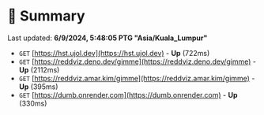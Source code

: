 # 📖 Summary
Last updated: **6/9/2024, 5:48:05 PTG "Asia/Kuala_Lumpur"**

- `GET` [https://hst.ujol.dev](https://hst.ujol.dev) - **Up** (722ms)
- `GET` [https://reddviz.deno.dev/gimme](https://reddviz.deno.dev/gimme) - **Up** (2112ms)
- `GET` [https://reddviz.amar.kim/gimme](https://reddviz.amar.kim/gimme) - **Up** (395ms)
- `GET` [https://dumb.onrender.com](https://dumb.onrender.com) - **Up** (330ms)
